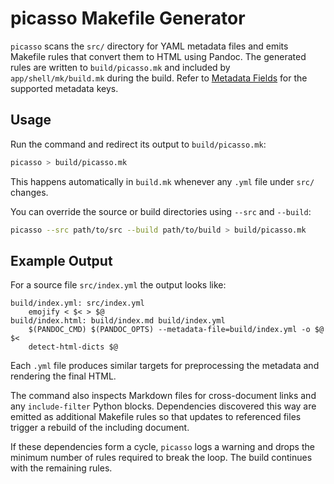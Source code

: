 # picasso Makefile Generator

`picasso` scans the `src/` directory for YAML metadata files and emits Makefile
rules that convert them to HTML using Pandoc. The generated rules are written to
`build/picasso.mk` and included by `app/shell/mk/build.mk` during the build.
Refer to [Metadata Fields](metadata-fields.md) for the supported metadata keys.

## Usage

Run the command and redirect its output to `build/picasso.mk`:

```bash
picasso > build/picasso.mk
```

This happens automatically in `build.mk` whenever any `.yml` file under `src/`
changes.

You can override the source or build directories using `--src` and `--build`:

```bash
picasso --src path/to/src --build path/to/build > build/picasso.mk
```

## Example Output

For a source file `src/index.yml` the output looks like:

```make
build/index.yml: src/index.yml
    emojify < $< > $@
build/index.html: build/index.md build/index.yml
    $(PANDOC_CMD) $(PANDOC_OPTS) --metadata-file=build/index.yml -o $@ $<
    detect-html-dicts $@
```

Each `.yml` file produces similar targets for preprocessing the metadata and
rendering the final HTML.

The command also inspects Markdown files for cross-document links and any
`include-filter` Python blocks.  Dependencies discovered this way are emitted as
additional Makefile rules so that updates to referenced files trigger a rebuild
of the including document.

If these dependencies form a cycle, `picasso` logs a warning and drops the
minimum number of rules required to break the loop. The build continues with the
remaining rules.
